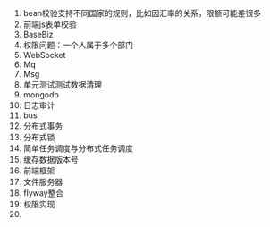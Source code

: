 1. bean校验支持不同国家的规则，比如因汇率的关系，限额可能差很多
2. 前端js表单校验
3. BaseBiz
4. 权限问题：一个人属于多个部门
5. WebSocket
6. Mq
7. Msg
8. 单元测试测试数据清理
9. mongodb
10. 日志审计
11. bus
12. 分布式事务
13. 分布式锁
14. 简单任务调度与分布式任务调度
15. 缓存数据版本号
16. 前端框架
17. 文件服务器
18. flyway整合
19. 权限实现
20. 
